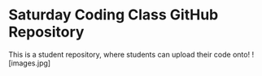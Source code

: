 # Saturday Coding Class GitHub Repository
This is a student repository, where students can upload their code onto!
![images.jpg]